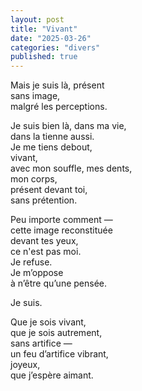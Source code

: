 ```yaml
---
layout: post
title: "Vivant"
date: "2025-03-26"
categories: "divers"
published: true
---
```


Mais je suis là, présent  
sans image,  
malgré les perceptions.  

Je suis bien là, dans ma vie,  
dans la tienne aussi.  
Je me tiens debout,  
vivant,  
avec mon souffle, mes dents,  
mon corps,  
présent devant toi,  
sans prétention.  

Peu importe comment —  
cette image reconstituée  
devant tes yeux,  
ce n'est pas moi.  
Je refuse.  
Je m’oppose  
à n’être qu’une pensée.  

Je suis.  

Que je sois vivant,  
que je sois autrement,  
sans artifice —  
un feu d’artifice vibrant,  
joyeux,  
que j’espère aimant.  
